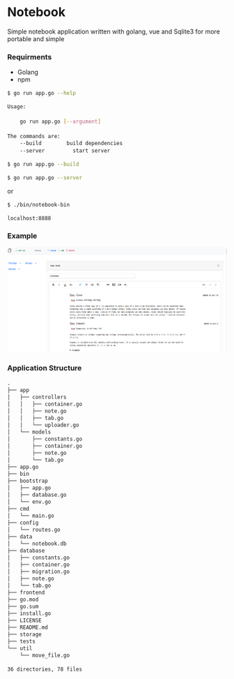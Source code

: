 # Notebook

Simple notebook application written with golang, vue and Sqlite3 for more portable and simple



### Requirments
- Golang
- npm



```bash
$ go run app.go --help
```

```bash
Usage:

	go run app.go [--argument]

The commands are:
	--build        build dependencies
	--server	     start server
```

```bash
$ go run app.go --build
```

```bash
$ go run app.go --server
```
or

```bash
$ ./bin/notebook-bin
```

```
localhost:8888
```

### Example

![Screenshot](https://github.com/magdyismail88/notebook/blob/651a9dccc2776d49b47fe0ef07d3b720f2e53038/assets/screenshot01.png?raw=true")


### Application Structure

```
.
├── app
│   ├── controllers
│   │   ├── container.go
│   │   ├── note.go
│   │   ├── tab.go
│   │   └── uploader.go
│   └── models
│       ├── constants.go
│       ├── container.go
│       ├── note.go
│       └── tab.go
├── app.go
├── bin
├── bootstrap
│   ├── app.go
│   ├── database.go
│   └── env.go
├── cmd
│   └── main.go
├── config
│   └── routes.go
├── data
│   └── notebook.db
├── database
│   ├── constants.go
│   ├── container.go
│   ├── migration.go
│   ├── note.go
│   └── tab.go
├── frontend
├── go.mod
├── go.sum
├── install.go
├── LICENSE
├── README.md
├── storage
├── tests
└── util
    └── move_file.go

36 directories, 78 files
```
